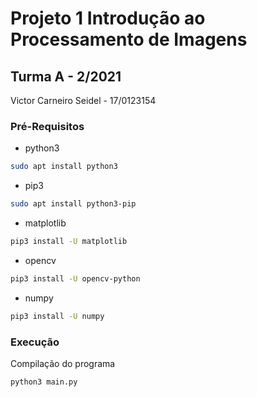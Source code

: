 # Projeto 1 Introdução ao Processamento de Imagens

## Turma A - 2/2021

Victor Carneiro Seidel - 17/0123154

### Pré-Requisitos

- python3

```bash
sudo apt install python3
```

- pip3

```bash
sudo apt install python3-pip
```

- matplotlib

```bash
pip3 install -U matplotlib
```

- opencv

```bash
pip3 install -U opencv-python
```

- numpy

```bash
pip3 install -U numpy
```

### Execução

Compilação do programa

```bash
python3 main.py
```
